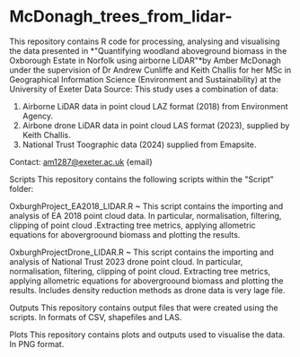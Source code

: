 # McDonagh_trees_from_lidar-
This repository contains R code for processing, analysing and visualising the data presented in *"Quantifying woodland aboveground biomass in the Oxborough Estate in Norfolk using airborne LiDAR"*by Amber McDonagh under the supervision of Dr Andrew Cunliffe and Keith Challis for her MSc in Geographical Information Science (Environment and Sustainability) at the University of Exeter
Data Source: This study uses a combination of data:
1. Airborne LiDAR data in point cloud LAZ format (2018) from Environment Agency.
2. Airbone drone LiDAR data in point cloud LAS format (2023), supplied by Keith Challis.
3. National Trust Toographic data (2024) supplied from Emapsite.

Contact: am1287@exeter.ac.uk {email}

Scripts
This repository contains the following scripts within the "Script" folder:

OxburghProject_EA2018_LIDAR.R ~  This script contains the importing and analysis of EA 2018 point cloud data. In particular, normalisation, filtering, clipping of point cloud .Extracting tree metrics, applying allometric equations for abovergroound biomass and plotting the results.

OxburghProjectDrone_LIDAR.R ~ This script contains the importing and analysis of National Trust 2023 drone point cloud. In particular, normalisation, filtering, clipping of point cloud. Extracting tree metrics, applying allometric equations for abovergroound biomass and plotting the results. Includes density reduction methods as drone data is very lage file.

Outputs
This repository contains output files that were created using the scripts. In formats of CSV, shapefiles and LAS.

Plots
This repository contains plots and outputs used to visualise the data. In PNG format.
